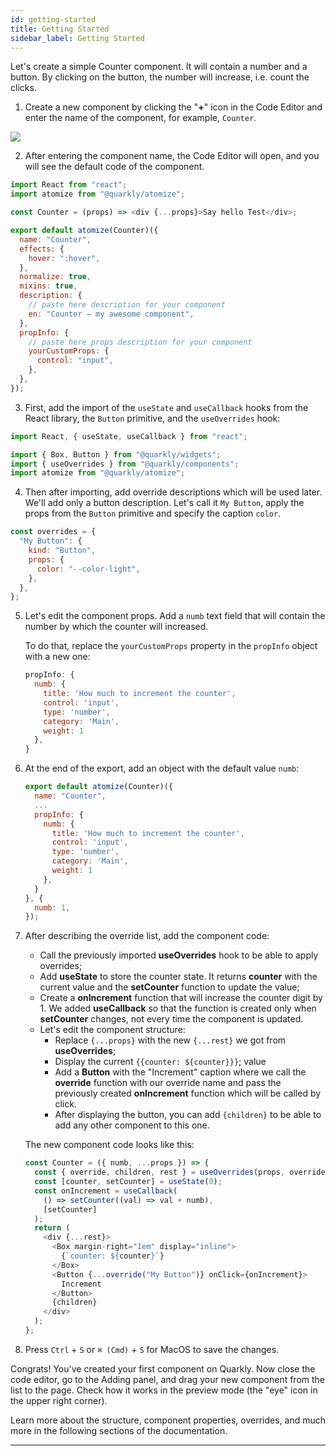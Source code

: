 ```yaml
---
id: getting-started
title: Getting Started
sidebar_label: Getting Started
---
```


Let's create a simple Counter component. It will contain a number and a button. By clicking on the button, the number will increase, i.e. count the clicks.

1. Create a new component by clicking the "**+**" icon in the Code Editor and enter the name of the component, for example, `Counter`.

![](/scr/getting-started-create-component.png)

2. After entering the component name, the Code Editor will open, and you will see the default code of the component.

```js
import React from "react";
import atomize from "@quarkly/atomize";

const Counter = (props) => <div {...props}>Say hello Test</div>;

export default atomize(Counter)({
  name: "Counter",
  effects: {
    hover: ":hover",
  },
  normalize: true,
  mixins: true,
  description: {
    // paste here description for your component
    en: "Counter — my awesome component",
  },
  propInfo: {
    // paste here props description for your component
    yourCustomProps: {
      control: "input",
    },
  },
});
```

3. First, add the import of the `useState` and `useCallback` hooks from the React library, the `Button` primitive, and the `useOverrides` hook:

```js
import React, { useState, useCallback } from "react";

import { Box, Button } from "@quarkly/widgets";
import { useOverrides } from "@quarkly/components";
import atomize from "@quarkly/atomize";
```

4. Then after importing, add override descriptions which will be used later. We'll add only a button description. Let's call it `My Button`, apply the props from the `Button` primitive and specify the caption `color`.

```js
const overrides = {
  "My Button": {
    kind: "Button",
    props: {
      color: "--color-light",
    },
  },
};
```

5. Let's edit the component props. Add a `numb` text field that will contain the number by which the counter will increased.

   To do that, replace the `yourCustomProps` property in the `propInfo` object with a new one:

   ```js
   propInfo: {
     numb: {
       title: 'How much to increment the counter',
       control: 'input',
       type: 'number',
       category: 'Main',
       weight: 1
     },
   }
   ```

6. At the end of the export, add an object with the default value `numb`:

   ```js
   export default atomize(Counter)({
     name: "Counter",
     ...
     propInfo: {
       numb: {
         title: 'How much to increment the counter',
         control: 'input',
         type: 'number',
         category: 'Main',
         weight: 1
       },
     }
   }, {
     numb: 1,
   });
   ```

7. After describing the override list, add the component code:

   - Call the previously imported **useOverrides** hook to be able to apply overrides;
   - Add **useState** to store the counter state. It returns **counter** with the current value and the **setCounter** function to update the value;
   - Create a **onIncrement** function that will increase the counter digit by 1. We added **useCallback** so that the function is created only when **setCounter** changes, not every time the component is updated.
   - Let's edit the component structure:
     - Replace `{...props}` with the new `{...rest}` we got from **useOverrides**;
     - Display the current `{{counter: ${counter}}}`; value
     - Add a **Button** with the "Increment" caption where we call the **override** function with our override name and pass the previously created **onIncrement** function which will be called by click.
     - After displaying the button, you can add `{children}` to be able to add any other component to this one.

   The new component code looks like this:

   ```js
   const Counter = ({ numb, ...props }) => {
     const { override, children, rest } = useOverrides(props, overrides);
     const [counter, setCounter] = useState(0);
     const onIncrement = useCallback(
       () => setCounter((val) => val + numb),
       [setCounter]
     );
     return (
       <div {...rest}>
         <Box margin-right="1em" display="inline">
           {`counter: ${counter}`}
         </Box>
         <Button {...override("My Button")} onClick={onIncrement}>
           Increment
         </Button>
         {children}
       </div>
     );
   };
   ```

8. Press `Ctrl` + `S` or `⌘ (Cmd)` + `S` for MacOS to save the changes.

Congrats! You've created your first component on Quarkly. Now close the code editor, go to the Adding panel, and drag your new component from the list to the page. Check how it works in the preview mode (the "eye" icon in the upper right corner).

Learn more about the structure, component properties, overrides, and much more in the following sections of the documentation.

---
